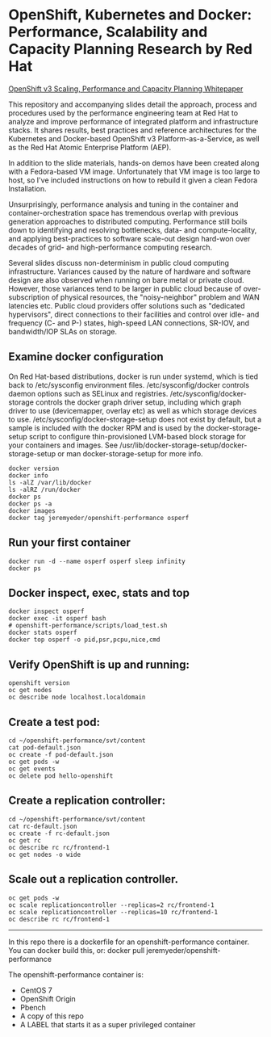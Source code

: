 # OpenShift, Kubernetes and Docker: Performance, Scalability and Capacity Planning Research by Red Hat

[OpenShift v3 Scaling, Performance and Capacity Planning Whitepaper](https://access.redhat.com/articles/2191731 "OpenShift v3 Scaling, Performance and Capacity Planning Whitepaper")

This repository and accompanying slides detail the approach, process and procedures used by the performance engineering team at Red Hat to analyze and improve performance of integrated platform and infrastructure stacks.  It shares results, best practices and reference architectures for the Kubernetes and Docker-based OpenShift v3 Platform-as-a-Service, as well as the Red Hat Atomic Enterprise Platform  (AEP).

In addition to the slide materials, hands-on demos have been created along with a Fedora-based VM image.  Unfortunately that VM image is too large to host, so I've included instructions on how to rebuild it given a clean Fedora Installation.

Unsurprisingly, performance analysis and tuning in the container and container-orchestration space has tremendous overlap with previous generation approaches to distributed computing.  Performance still boils down to identifying and resolving bottlenecks, data- and compute-locality, and applying best-practices to software scale-out design hard-won over decades of grid- and high-performance computing research.

Several slides discuss non-determinism in public cloud computing infrastructure.  Variances caused by the nature of hardware and software design are also observed when running on bare metal or private cloud.  However, those variances tend to be larger in public cloud because of over-subscription of physical resources, the "noisy-neighbor" problem and WAN latencies etc.  Public cloud providers offer solutions such as "dedicated hypervisors", direct connections to their facilities and control over idle- and frequency (C- and P-) states, high-speed LAN connections, SR-IOV, and bandwidth/IOP SLAs on storage.

## Examine docker configuration
On Red Hat-based distributions, docker is run under systemd, which is tied back to /etc/sysconfig environment files.
/etc/sysconfig/docker controls daemon options such as SELinux and registries.
/etc/sysconfig/docker-storage controls the docker graph driver setup, including which graph driver to use (devicemapper, overlay etc) as well as which storage devices to use.
/etc/sysconfig/docker-storage-setup does not exist by default, but a sample is included with the docker RPM and is used by the docker-storage-setup script to configure thin-provisioned LVM-based block storage for your containers and images. See /usr/lib/docker-storage-setup/docker-storage-setup or man docker-storage-setup for more info.

```
docker version
docker info
ls -alZ /var/lib/docker
ls -alRZ /run/docker
docker ps
docker ps -a
docker images
docker tag jeremyeder/openshift-performance osperf
```



## Run your first container
```
docker run -d --name osperf osperf sleep infinity
docker ps
```

## Docker inspect, exec, stats and top

```
docker inspect osperf
docker exec -it osperf bash
# openshift-performance/scripts/load_test.sh
docker stats osperf
docker top osperf -o pid,psr,pcpu,nice,cmd
```


## Verify OpenShift is up and running:

```
openshift version
oc get nodes
oc describe node localhost.localdomain
```

## Create a test pod:

```
cd ~/openshift-performance/svt/content
cat pod-default.json
oc create -f pod-default.json
oc get pods -w
oc get events
oc delete pod hello-openshift
```

## Create a replication controller:
```
cd ~/openshift-performance/svt/content
cat rc-default.json
oc create -f rc-default.json
oc get rc
oc describe rc rc/frontend-1
oc get nodes -o wide
```

## Scale out a replication controller.
```
oc get pods -w
oc scale replicationcontroller --replicas=2 rc/frontend-1
oc scale replicationcontroller --replicas=10 rc/frontend-1
oc describe rc rc/frontend-1
```






------------

In this repo there is a dockerfile for an openshift-performance container.  You can docker build this, or:
docker pull jeremyeder/openshift-performance

The openshift-performance container is:

* CentOS 7
* OpenShift Origin
* Pbench
* A copy of this repo
* A LABEL that starts it as a super privileged container

